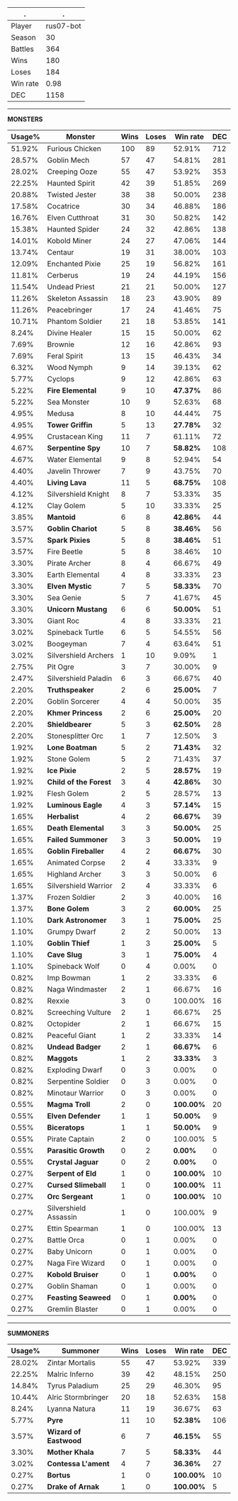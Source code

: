 .|.
|-|-
Player|rus07-bot
Season|30
Battles|364
Wins|180
Loses|184
Win rate|0.98
DEC|1158

---
**MONSTERS**

Usage%|Monster|Wins|Loses|Win rate|DEC|
-|-|-|-|-|-|
51.92%|Furious Chicken|100|89|52.91%|712|
28.57%|Goblin Mech|57|47|54.81%|281|
28.02%|Creeping Ooze|55|47|53.92%|353|
22.25%|Haunted Spirit|42|39|51.85%|269|
20.88%|Twisted Jester|38|38|50.00%|238|
17.58%|Cocatrice|30|34|46.88%|186|
16.76%|Elven Cutthroat|31|30|50.82%|142|
15.38%|Haunted Spider|24|32|42.86%|138|
14.01%|Kobold Miner|24|27|47.06%|144|
13.74%|Centaur|19|31|38.00%|103|
12.09%|Enchanted Pixie|25|19|56.82%|161|
11.81%|Cerberus|19|24|44.19%|156|
11.54%|Undead Priest|21|21|50.00%|127|
11.26%|Skeleton Assassin|18|23|43.90%|89|
11.26%|Peacebringer|17|24|41.46%|75|
10.71%|Phantom Soldier|21|18|53.85%|141|
8.24%|Divine Healer|15|15|50.00%|62|
7.69%|Brownie|12|16|42.86%|93|
7.69%|Feral Spirit|13|15|46.43%|34|
6.32%|Wood Nymph|9|14|39.13%|62|
5.77%|Cyclops|9|12|42.86%|63|
5.22%|**Fire Elemental**|9|10|**47.37%**|86|
5.22%|Sea Monster|10|9|52.63%|68|
4.95%|Medusa|8|10|44.44%|75|
4.95%|**Tower Griffin**|5|13|**27.78%**|32|
4.95%|Crustacean King|11|7|61.11%|72|
4.67%|**Serpentine Spy**|10|7|**58.82%**|108|
4.67%|Water Elemental|9|8|52.94%|54|
4.40%|Javelin Thrower|7|9|43.75%|70|
4.40%|**Living Lava**|11|5|**68.75%**|108|
4.12%|Silvershield Knight|8|7|53.33%|35|
4.12%|Clay Golem|5|10|33.33%|25|
3.85%|**Mantoid**|6|8|**42.86%**|44|
3.57%|**Goblin Chariot**|5|8|**38.46%**|56|
3.57%|**Spark Pixies**|5|8|**38.46%**|51|
3.57%|Fire Beetle|5|8|38.46%|10|
3.30%|Pirate Archer|8|4|66.67%|49|
3.30%|Earth Elemental|4|8|33.33%|23|
3.30%|**Elven Mystic**|7|5|**58.33%**|70|
3.30%|Sea Genie|5|7|41.67%|45|
3.30%|**Unicorn Mustang**|6|6|**50.00%**|51|
3.30%|Giant Roc|4|8|33.33%|21|
3.02%|Spineback Turtle|6|5|54.55%|56|
3.02%|Boogeyman|7|4|63.64%|51|
3.02%|Silvershield Archers|1|10|9.09%|1|
2.75%|Pit Ogre|3|7|30.00%|9|
2.47%|Silvershield Paladin|6|3|66.67%|40|
2.20%|**Truthspeaker**|2|6|**25.00%**|7|
2.20%|Goblin Sorcerer|4|4|50.00%|35|
2.20%|**Khmer Princess**|2|6|**25.00%**|20|
2.20%|**Shieldbearer**|5|3|**62.50%**|28|
2.20%|Stonesplitter Orc|1|7|12.50%|3|
1.92%|**Lone Boatman**|5|2|**71.43%**|32|
1.92%|Stone Golem|5|2|71.43%|37|
1.92%|**Ice Pixie**|2|5|**28.57%**|19|
1.92%|**Child of the Forest**|3|4|**42.86%**|30|
1.92%|Flesh Golem|2|5|28.57%|13|
1.92%|**Luminous Eagle**|4|3|**57.14%**|15|
1.65%|**Herbalist**|4|2|**66.67%**|39|
1.65%|**Death Elemental**|3|3|**50.00%**|25|
1.65%|**Failed Summoner**|3|3|**50.00%**|19|
1.65%|**Goblin Fireballer**|4|2|**66.67%**|30|
1.65%|Animated Corpse|2|4|33.33%|9|
1.65%|Highland Archer|3|3|50.00%|6|
1.65%|Silvershield Warrior|2|4|33.33%|6|
1.37%|Frozen Soldier|2|3|40.00%|16|
1.37%|**Bone Golem**|3|2|**60.00%**|25|
1.10%|**Dark Astronomer**|3|1|**75.00%**|25|
1.10%|Grumpy Dwarf|2|2|50.00%|13|
1.10%|**Goblin Thief**|1|3|**25.00%**|5|
1.10%|**Cave Slug**|3|1|**75.00%**|4|
1.10%|Spineback Wolf|0|4|0.00%|0|
0.82%|Imp Bowman|1|2|33.33%|6|
0.82%|Naga Windmaster|2|1|66.67%|16|
0.82%|Rexxie|3|0|100.00%|16|
0.82%|Screeching Vulture|2|1|66.67%|25|
0.82%|Octopider|2|1|66.67%|15|
0.82%|Peaceful Giant|1|2|33.33%|14|
0.82%|**Undead Badger**|2|1|**66.67%**|6|
0.82%|**Maggots**|1|2|**33.33%**|3|
0.82%|Exploding Dwarf|0|3|0.00%|0|
0.82%|Serpentine Soldier|0|3|0.00%|0|
0.82%|Minotaur Warrior|0|3|0.00%|0|
0.55%|**Magma Troll**|2|0|**100.00%**|20|
0.55%|**Elven Defender**|1|1|**50.00%**|9|
0.55%|**Biceratops**|1|1|**50.00%**|9|
0.55%|Pirate Captain|2|0|100.00%|5|
0.55%|**Parasitic Growth**|0|2|**0.00%**|0|
0.55%|**Crystal Jaguar**|0|2|**0.00%**|0|
0.27%|**Serpent of Eld**|1|0|**100.00%**|10|
0.27%|**Cursed Slimeball**|1|0|**100.00%**|11|
0.27%|**Orc Sergeant**|1|0|**100.00%**|10|
0.27%|Silvershield Assassin|1|0|100.00%|9|
0.27%|Ettin Spearman|1|0|100.00%|13|
0.27%|Battle Orca|0|1|0.00%|0|
0.27%|Baby Unicorn|0|1|0.00%|0|
0.27%|Naga Fire Wizard|0|1|0.00%|0|
0.27%|**Kobold Bruiser**|0|1|**0.00%**|0|
0.27%|Goblin Shaman|0|1|0.00%|0|
0.27%|**Feasting Seaweed**|0|1|**0.00%**|0|
0.27%|Gremlin Blaster|0|1|0.00%|0|

---
**SUMMONERS**

Usage%|Summoner|Wins|Loses|Win rate|DEC|
-|-|-|-|-|-|
28.02%|Zintar Mortalis|55|47|53.92%|339|
22.25%|Malric Inferno|39|42|48.15%|250|
14.84%|Tyrus Paladium|25|29|46.30%|95|
10.44%|Alric Stormbringer|20|18|52.63%|158|
8.24%|Lyanna Natura|11|19|36.67%|63|
5.77%|**Pyre**|11|10|**52.38%**|106|
3.57%|**Wizard of Eastwood**|6|7|**46.15%**|55|
3.30%|**Mother Khala**|7|5|**58.33%**|44|
3.02%|**Contessa L'ament**|4|7|**36.36%**|27|
0.27%|**Bortus**|1|0|**100.00%**|10|
0.27%|**Drake of Arnak**|1|0|**100.00%**|5|
